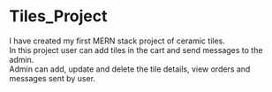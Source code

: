 # Tiles_Project

I have created my first MERN stack project of ceramic tiles.
<br/>
In this project user can add tiles in the cart and send messages to the admin.
<br/>
Admin can add, update and delete the tile details, view orders and messages sent by user.
